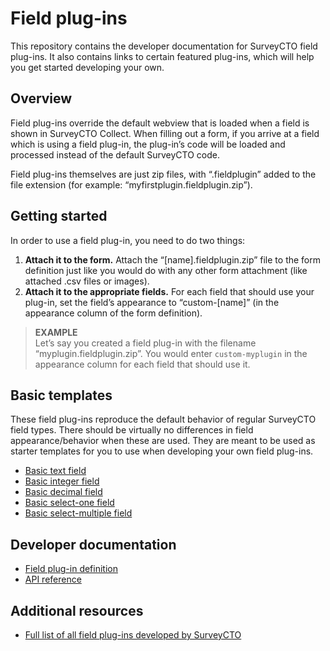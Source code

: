 # Field plug-ins

This repository contains the developer documentation for SurveyCTO field plug-ins. It also contains links to certain featured plug-ins, which will help you get started developing your own.

## Overview

Field plug-ins override the default webview that is loaded when a field is shown in SurveyCTO Collect. When filling out a form, if you arrive at a field which is using a field plug-in, the plug-in’s code will be loaded and processed instead of the default SurveyCTO code.

Field plug-ins themselves are just zip files, with “.fieldplugin” added to the file extension (for example: “myfirstplugin.fieldplugin.zip”).

## Getting started

In order to use a field plug-in, you need to do two things:

1. **Attach it to the form.**
    Attach the “[name].fieldplugin.zip” file to the form definition just like you would do with any other form attachment (like attached .csv files or images).
1. **Attach it to the appropriate fields.**
    For each field that should use your plug-in, set the field’s appearance to “custom-[name]” (in the appearance column of the form definition).

> **EXAMPLE**  
> Let’s say you created a field plug-in with the filename “myplugin.fieldplugin.zip”. You would enter `custom-myplugin` in the appearance column for each field that should use it.

## Basic templates

These field plug-ins reproduce the default behavior of regular SurveyCTO field types. There should be virtually no differences in field appearance/behavior when these are used. They are meant to be used as starter templates for you to use when developing your own field plug-ins.

* [Basic text field](https://github.com/SurveyCTO-field-plug-ins/basic-text-field)
* [Basic integer field](https://github.com/SurveyCTO-field-plug-ins/basic-text-field)
* [Basic decimal field](https://github.com/SurveyCTO-field-plug-ins/basic-text-field)
* [Basic select-one field](https://github.com/SurveyCTO-field-plug-ins/basic-text-field)
* [Basic select-multiple field](https://github.com/SurveyCTO-field-plug-ins/basic-text-field)

## Developer documentation

* [Field plug-in definition](docs/plug-in-definition.md)
* [API reference](docs/api-reference.md)

## Additional resources

* [Full list of all field plug-ins developed by SurveyCTO](https://github.com/SurveyCTO-field-plug-ins)
